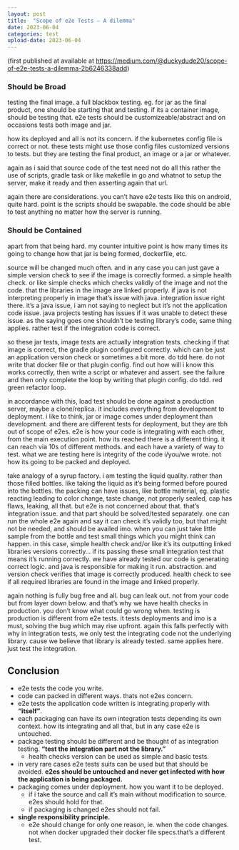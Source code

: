 ```yaml
---
layout: post
title:  "Scope of e2e Tests — A dilemma"
date: 2023-06-04
categories: test
upload-date: 2023-06-04
---
```


(first published at available at <https://medium.com/@duckydude20/scope-of-e2e-tests-a-dilemma-2b6246338add>)

### Should be Broad

testing the final image. a full blackbox testing.
eg. for jar as the final product, one should be starting that and testing.
if its a container image, should be testing that.
e2e tests should be customizeable/abstract and on occasions tests both image and jar.

how its deployed and all is not its concern.
if the kubernetes config file is correct or not.
these tests might use those config files customized versions to tests. but they are testing the final product, an image or a jar or whatever.

again as i said that source code of the test need not do all this rather the use of scripts, gradle task or like makefile in go and whatnot to setup the server, make it ready and then asserting again that url.

again there are considerations.
you can’t have e2e tests like this on android, quite hard.
point is the scripts should be swapable.
the code should be able to test anything no matter how the server is running.

### Should be Contained

apart from that being hard.
my counter intuitive point is how many times its going to change how that jar is being formed, dockerfile, etc.

source will be changed much often.
and in any case you can just gave a simple version check to see if the image is correctly formed. a simple health check.
or like simple checks which checks validly of the image and not the code. that the libraries in the image are linked properly.
if java is not interpreting properly in image that’s issue with java. integration issue right there.
it’s a java issue, i am not saying to neglect but it’s not the application code issue.
java projects testing has issues if it was unable to detect these issue.
as the saying goes one shouldn’t be testing library’s code, same thing applies. rather test if the integration code is correct.

so these jar tests, image tests are actually integration tests. checking if that image is correct, the gradle plugin configured correctly.
which can be just an application version check or sometimes a bit more.
do tdd here. do not write that docker file or that plugin config.
find out how will i know this works correctly, then write a script or whatever and assert. see the failure and then only complete the loop by writing that plugin config.
do tdd. red green refactor loop.

in accordance with this, load test should be done against a production server, maybe a clone/replica. it includes everything from development to deployment. i like to think, jar or image comes under deployment than development.
and there are different tests for deployment, but they are tbh out of scope of e2es.
e2e is how your code is integrating with each other, from the main execution point. how its reached there is a different thing. it can reach via 10s of different methods. and each have a variety of way to test. what we are testing here is integrity of the code i/you/we wrote. not how its going to be packed and deployed.

take analogy of a syrup factory. i am testing the liquid quality. rather than those filled bottles. like taking the liquid as it’s being formed before poured into the bottles.
the packing can have issues, like bottle material, eg. plastic reacting leading to color change, taste change, not properly sealed, cap has flaws, leaking, all that. but e2e is not concerned about that. that’s integration issue.
and that part should be solved/tested separately.
one can run the whole e2e again and say it can check it’s validly too, but that might not be needed, and should be availed imo.
when you can just take little sample from the bottle and test small things which you might think can happen.
in this case, simple health check and/or like it’s its outputting linked libraries versions correctly…
if its passing these small integration test that means it’s running correctly.
we have already tested our code is generating correct logic. and java is responsible for making it run. abstraction. and version check verifies that image is correctly produced.
health check to see if all required libraries are found in the image and linked properly.

again nothing is fully bug free and all. bug can leak out. not from your code but from layer down below.
and that’s why we have health checks in production.
you don’t know what could go wrong when.
testing is production is different from e2e tests. it tests deployments and imo is a must, solving the bug which may rise upfront.
again this falls perfectly with why in integration tests, we only test the integrating code not the underlying library. cause we believe that library is already tested.
same applies here. just test the integration.

## Conclusion

- e2e tests the code you write.
- code can packed in different ways. thats not e2es concern.
- e2e tests the application code written is integrating properly with **“itself”**.
- each packaging can have its own integration tests depending its own context. how its integrating and all that, but in any case e2e is untouched.
- package testing should be different and be thought of as integration testing. **“test the integration part not the library.”**
  - health checks version can be used as simple and basic tests.
- in very rare cases e2e tests suits can be used but that should be avoided. **e2es should be untouched and never get infected with how the application is being packaged.**
- packaging comes under deployment. how you want it to be deployed.
  - if i take the source and call it’s main without modification to source. e2es should hold for that.
  - if packaging is changed e2es should not fail.
- **single responsibility principle.**
  - e2e should change for only one reason, ie. when the code changes. not when docker upgraded their docker file specs.that’s a different test.
